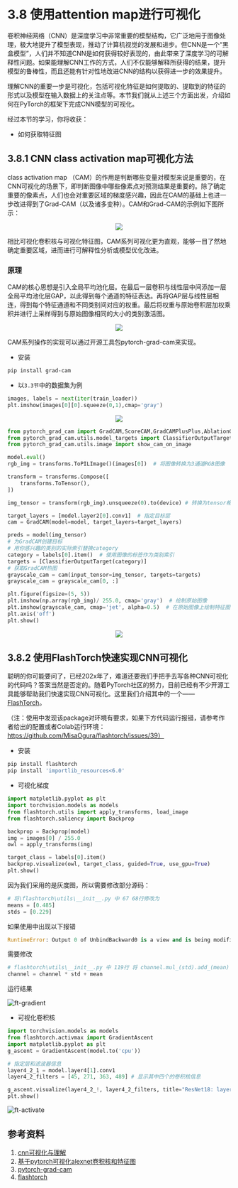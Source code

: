# 3.8 使用attention map进行可视化
卷积神经网络（CNN）是深度学习中非常重要的模型结构，它广泛地用于图像处理，极大地提升了模型表现，推动了计算机视觉的发展和进步。但CNN是一个“黑盒模型”，人们并不知道CNN是如何获得较好表现的，由此带来了深度学习的可解释性问题。如果能理解CNN工作的方式，人们不仅能够解释所获得的结果，提升模型的鲁棒性，而且还能有针对性地改进CNN的结构以获得进一步的效果提升。

理解CNN的重要一步是可视化，包括可视化特征是如何提取的、提取到的特征的形式以及模型在输入数据上的关注点等。本节我们就从上述三个方面出发，介绍如何在PyTorch的框架下完成CNN模型的可视化。

经过本节的学习，你将收获：

- 如何获取特征图



## 3.8.1 CNN class activation map可视化方法

class activation map （CAM）的作用是判断哪些变量对模型来说是重要的，在CNN可视化的场景下，即判断图像中哪些像素点对预测结果是重要的。除了确定重要的像素点，人们也会对重要区域的梯度感兴趣，因此在CAM的基础上也进一步改进得到了Grad-CAM（以及诸多变种）。CAM和Grad-CAM的示例如下图所示：

<div align=center><img src="./figures/cam.png" ></div>

相比可视化卷积核与可视化特征图，CAM系列可视化更为直观，能够一目了然地确定重要区域，进而进行可解释性分析或模型优化改进。

### 原理

CAM的核心思想是引入全局平均池化层。在最后一层卷积与线性层中间添加一层全局平均池化层GAP，以此得到每个通道的特征表达。再将GAP层与线性层相连，得到每个特征通道和不同类别间对应的权重。最后将权重与原始卷积层加权乘积并进行上采样得到与原始图像相同的大小的类别激活图。

<div align=center><img src="./figures/CAM1.png" ></div>

CAM系列操作的实现可以通过开源工具包pytorch-grad-cam来实现。

- 安装

```bash
pip install grad-cam
```

- 以`3.3节`中的数据集为例

```python
images, labels = next(iter(train_loader))
plt.imshow(images[0][0].squeeze(0,1),cmap='gray')
```

<div align=center><img src="./figures/clothes.png" ></div>

```python
from pytorch_grad_cam import GradCAM,ScoreCAM,GradCAMPlusPlus,AblationCAM,XGradCAM,EigenCAM,FullGrad
from pytorch_grad_cam.utils.model_targets import ClassifierOutputTarget
from pytorch_grad_cam.utils.image import show_cam_on_image

model.eval()
rgb_img = transforms.ToPILImage()(images[0])  # 将图像转换为3通道RGB图像

transform = transforms.Compose([
    transforms.ToTensor(),
])

img_tensor = transform(rgb_img).unsqueeze(0).to(device) # 转换为tensor格式

target_layers = [model.layer2[0].conv1]  # 指定目标层
cam = GradCAM(model=model, target_layers=target_layers)

preds = model(img_tensor)
# 为GradCAM创建目标
# 用你感兴趣的类别的实际索引替换category
category = labels[0].item()  # 使用图像的标签作为类别索引
targets = [ClassifierOutputTarget(category)]
# 获取GradCAM热图
grayscale_cam = cam(input_tensor=img_tensor, targets=targets)
grayscale_cam = grayscale_cam[0, :]

plt.figure(figsize=(5, 5))
plt.imshow(np.array(rgb_img)/ 255.0, cmap='gray')  # 绘制原始图像
plt.imshow(grayscale_cam, cmap='jet', alpha=0.5)  # 在原始图像上绘制特征图，使用半透明的效果
plt.axis('off')
plt.show()
```

<div align=center><img src="./figures/featuremap1.png" ></div>

## 3.8.2 使用FlashTorch快速实现CNN可视化

聪明的你可能要问了，已经202x年了，难道还要我们手把手去写各种CNN可视化的代码吗？答案当然是否定的。随着PyTorch社区的努力，目前已经有不少开源工具能够帮助我们快速实现CNN可视化。这里我们介绍其中的一个——[FlashTorch](https://github.com/MisaOgura/flashtorch)。

（注：使用中发现该package对环境有要求，如果下方代码运行报错，请参考作者给出的配置或者Colab运行环境：https://github.com/MisaOgura/flashtorch/issues/39）

- 安装

```bash
pip install flashtorch
pip install 'importlib_resources<6.0'
```

- 可视化梯度

```python
import matplotlib.pyplot as plt
import torchvision.models as models
from flashtorch.utils import apply_transforms, load_image
from flashtorch.saliency import Backprop

backprop = Backprop(model)
img = images[0] / 255.0
owl = apply_transforms(img)

target_class = labels[0].item() 
backprop.visualize(owl, target_class, guided=True, use_gpu=True)
plt.show()
```
因为我们采用的是灰度图，所以需要修改部分源码：
```python
# 将\flashtorch\utils\__init__.py 中 67 68行修改为
means = [0.485]
stds = [0.229]
```
如果使用中出现以下报错
```python
RuntimeError: Output 0 of UnbindBackward0 is a view and is being modified inplace. This view is the output of a function that returns multiple views. Such functions do not allow the output views to be modified inplace. You should replace the inplace operation by an out-of-place one.
```
需要修改
```python
# flashtorch\utils\__init__.py 中 119行 将 channel.mul_(std).add_(mean) 修改为
channel = channel * std + mean
```
运行结果

![ft-gradient](./figures/flashtorch.png)

- 可视化卷积核

```python
import torchvision.models as models
from flashtorch.activmax import GradientAscent
import matplotlib.pyplot as plt
g_ascent = GradientAscent(model.to('cpu'))

# 指定层和滤波器信息
layer4_2_1 = model.layer4[1].conv1
layer4_2_filters = [45, 271, 363, 489] # 显示其中四个的卷积核信息

g_ascent.visualize(layer4_2_!, layer4_2_filters, title="ResNet18: layer4_2")
plt.show()
```

![ft-activate](./figures/kernel_feature.png)




## 参考资料

1. [cnn可视化与理解](https://andrewhuman.github.io/cnn-hidden-layout_search)  
2. [基于pytorch可视化alexnet卷积核和特征图](https://cloud.tencent.com/developer/article/1747222)
3. [pytorch-grad-cam](https://github.com/jacobgil/pytorch-grad-cam)  
4. [flashtorch](https://github.com/MisaOgura/flashtorch)  

